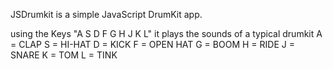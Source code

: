 JSDrumkit is a simple JavaScript DrumKit app.

using the Keys "A S D F G H J K L"
it plays the sounds of a typical drumkit
A = CLAP
S = HI-HAT
D = KICK
F = OPEN HAT
G = BOOM
H = RIDE
J = SNARE
K = TOM
L = TINK